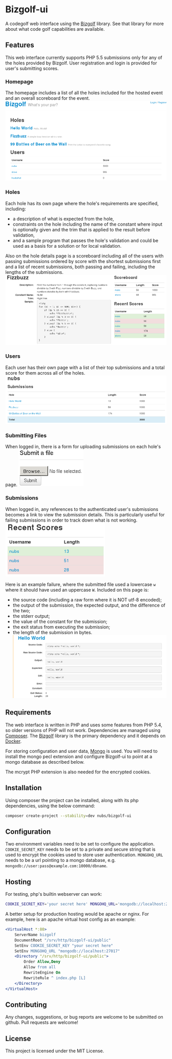 # Bizgolf-ui
A codegolf web interface using the [Bizgolf](https://github.com/nubs/bizgolf) library.  See that library for more about what code golf capabilities are available.

## Features
This web interface currently supports PHP 5.5 submissions only for any of the holes provided by Bizgolf.  User registration and login is provided for user's submitting scores.

### Homepage
The homepage includes a list of all the holes included for the hosted event and an overall scoreboard for the event.
![Homepage](docs/screenshots/homepage.png)

### Holes
Each hole has its own page where the hole's requirements are specified, including:
* a description of what is expected from the hole,
* constraints on the hole including the name of the constant where input is optionally given and the trim that is applied to the result before validation,
* and a sample program that passes the hole's validation and could be used as a basis for a solution or for local validation.

Also on the hole details page is a scoreboard including all of the users with passing submissions ordered by score with the shortest submissions first and a list of recent submissions, both passing and failing, including the lengths of the submissions.
![Hole Details](docs/screenshots/hole.png)

### Users
Each user has their own page with a list of their top submissions and a total score for them across all of the holes.
![User Details](docs/screenshots/user.png)

### Submitting Files
When logged in, there is a form for uploading submissions on each hole's page.
![Submitting Files](docs/screenshots/submit.png)

### Submissions
When logged in, any references to the authenticated user's submissions becomes a link to view the submission details.  This is particularly useful for failing submissions in order to track down what is not working.
![Authenticated Hole Details](docs/screenshots/hole-authenticated.png)

Here is an example failure, where the submitted file used a lowercase `w` where it should have used an uppercase `W`.  Included on this page is:
* the source code (including a raw form where it is NOT utf-8 encoded);
* the output of the submission, the expected output, and the difference of the two;
* the stderr output;
* the value of the constant for the submission;
* the exit status from executing the submission;
* the length of the submission in bytes.
![Submission Details](docs/screenshots/submission.png)

## Requirements
The web interface is written in PHP and uses some features from PHP 5.4, so older versions of PHP will not work.  Dependencies are managed using [Composer](http://getcomposer.org).  The [Bizgolf](https://github.com/nubs/bizgolf) library is the primary dependency and it depends on [Docker](http://www.docker.io).

For storing configuration and user data, [Mongo](http://www.mongodb.org) is used.  You will need to install the mongo pecl extension and configure Bizgolf-ui to point at a mongo database as described below.

The mcrypt PHP extension is also needed for the encrypted cookies.

## Installation
Using composer the project can be installed, along with its php dependencies, using the below command:

```bash
composer create-project --stability=dev nubs/bizgolf-ui
```

## Configuration
Two environment variables need to be set to configure the application.  `COOKIE_SECRET_KEY` needs to be set to a private and secure string that is used to encrypt the cookies used to store user authentication.  `MONGOHQ_URL` needs to be a url pointing to a mongo database, e.g. `mongodb://user:pass@example.com:10000/dbname`.

## Hosting
For testing, php's builtin webserver can work:
```bash
COOKIE_SECRET_KEY='your secret here' MONGOHQ_URL='mongodb://localhost:27017' php --server localhost:8000 --docroot public
```

A better setup for production hosting would be apache or nginx.  For example, here is an apache virtual host config as an example:
```apache
<VirtualHost *:80>
    ServerName bizgolf
    DocumentRoot "/srv/http/bizgolf-ui/public"
    SetEnv COOKIE_SECRET_KEY "your secret here"
    SetEnv MONGOHQ_URL "mongodb://localhost:27017"
    <Directory "/srv/http/bizgolf-ui/public">
        Order Allow,Deny
        Allow from all
        RewriteEngine On
        RewriteRule ^ index.php [L]
    </Directory>
</VirtualHost>
```

## Contributing
Any changes, suggestions, or bug reports are welcome to be submitted on github. Pull requests are welcome!

## License
This project is licensed under the MIT License.

